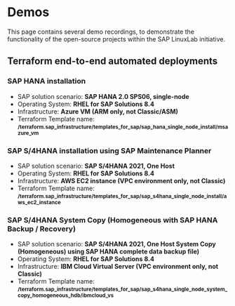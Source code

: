 # Demos

This page contains several demo recordings, to demonstrate the functionality of the open-source projects within the SAP LinuxLab initiative.

## Terraform end-to-end automated deployments

### SAP HANA installation

- SAP solution scenario: **SAP HANA 2.0 SPS06, single-node**
- Operating System: **RHEL for SAP Solutions 8.4**
- Infrastructure: **Azure VM (ARM only, not Classic/ASM)**
- Terraform Template name: <sub style="vertical-align: baseline;">**/terraform.sap_infrastructure/templates_for_sap/sap_hana_single_node_install/msazure_vm**</sub>

<div id="terraform-demo1-wrapper" style="z-index: 1; position: relative; max-width: 80%;"></div>


### SAP S/4HANA installation using SAP Maintenance Planner

- SAP solution scenario: **SAP S/4HANA 2021, One Host**
- Operating System: **RHEL for SAP Solutions 8.4**
- Infrastructure: **AWS EC2 instance (VPC environment only, not Classic)**
- Terraform Template name: <sub style="vertical-align: baseline;">**/terraform.sap_infrastructure/templates_for_sap/sap_s4hana_single_node_install/aws_ec2_instance**</sub>

<div id="terraform-demo2-wrapper" style="z-index: 1; position: relative; max-width: 80%;"></div>


### SAP S/4HANA System Copy (Homogeneous with SAP HANA Backup / Recovery)

- SAP solution scenario: **SAP S/4HANA 2021, One Host System Copy (Homogeneous) using SAP HANA complete data backup file)**
- Operating System: **RHEL for SAP Solutions 8.4**
- Infrastructure: **IBM Cloud Virtual Server (VPC environment only, not Classic)**
- Terraform Template name: <sub style="vertical-align: baseline;">**/terraform.sap_infrastructure/templates_for_sap/sap_s4hana_single_node_system_copy_homogeneous_hdb/ibmcloud_vs**</sub>

<div id="terraform-demo3-wrapper" style="z-index: 1; position: relative; max-width: 80%;"></div>

<!--
### SAP ECC on SAP HANA System Copy (Homogeneous with SAP HANA Backup / Recovery)

- SAP solution scenario: **SAP S/4HANA 2021, One Host System Copy (Homogeneous) using SAP HANA complete data backup file)**
- Operating System: **RHEL for SAP Solutions 8.4**
- Infrastructure: **IBM Cloud Virtual Server (VPC environment only, not Classic)**
- Terraform Template name: <sub style="vertical-align: baseline;">**/terraform.sap_infrastructure/templates_for_sap/sap_ecc_hana_single_node_system_copy_homogeneous_hdb/ibmcloud_vs**</sub>

<div id="terraform-demo4-wrapper" style="z-index: 1; position: relative; max-width: 80%;"></div>



## Ansible automated SAP installations

### SAP HANA installation

- SAP solution scenario: **SAP HANA, scale-out cluster**
- Operating System: **RHEL for SAP Solutions 8.4**
- Ansible Collection: <sub style="vertical-align: baseline;">**/community.sap_install/roles/**</sub>

<div id="ansible-demo1-wrapper" style="z-index: 1; position: relative; max-width: 80%;"></div>

-->

<script>
  window.onload = function(){
    AsciinemaPlayer.create('/assets/asciicast/sap_01-ascii.cast', document.getElementById('terraform-demo1-wrapper'));
    AsciinemaPlayer.create('/assets/asciicast/sap_02-ascii.cast', document.getElementById('terraform-demo2-wrapper'));
    AsciinemaPlayer.create('/assets/asciicast/sap_03-ascii.cast', document.getElementById('terraform-demo3-wrapper'));
    AsciinemaPlayer.create('/assets/asciicast/example.cast', document.getElementById('terraform-demo4-wrapper'));
    AsciinemaPlayer.create('/assets/asciicast/example.cast', document.getElementById('ansible-demo1-wrapper'));
  }
</script>
